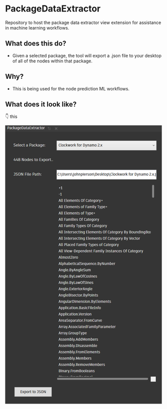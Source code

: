 # PackageDataExtractor
Repository to host the package data extractor view extension for assistance in machine learning workflows.

## What does this do?
- Given a selected package, the tool will export a .json file to your desktop of all of the nodes within that package.

## Why?
- This is being used for the node prediction ML workflows.

## What does it look like?
👇 this

<img src="https://github.com/johnpierson/PackageDataExtractor/raw/main/_documentation/ExtensionImage.png"/>
